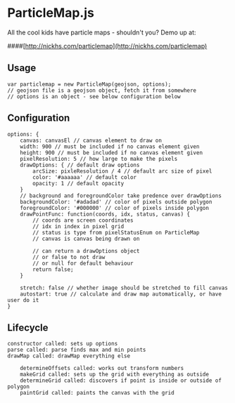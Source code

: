 # ParticleMap.js

All the cool kids have particle maps - shouldn't you?
Demo up at:

####[http://nickhs.com/particlemap](http://nickhs.com/particlemap)

## Usage

    var particlemap = new ParticleMap(geojson, options);
    // geojson file is a geojson object, fetch it from somewhere
    // options is an object - see below configuration below

## Configuration

    options: {
        canvas: canvasEl // canvas element to draw on
        width: 900 // must be included if no canvas element given
        height: 900 // must be included if no canvas element given
        pixelResolution: 5 // how large to make the pixels
        drawOptions: { // default draw options
            arcSize: pixleResolution / 4 // default arc size of pixel
            color: '#aaaaaa' // default color
            opacity: 1 // default opacity
        }
        // background and foregroundColor take predence over drawOptions
        backgroundColor: '#adadad' // color of pixels outside polygon
        foregroundColor: '#000000' // color of pixels inside polygon
        drawPointFunc: function(coords, idx, status, canvas) {
            // coords are screen coordinates
            // idx in index in pixel grid
            // status is type from pixelStatusEnum on ParticleMap
            // canvas is canvas being drawn on

            // can return a drawOptions object
            // or false to not draw
            // or null for default behaviour
            return false;
        }

        stretch: false // whether image should be stretched to fill canvas
        autostart: true // calculate and draw map automatically, or have user do it
    }

## Lifecycle

    constructor called: sets up options
    parse called: parse finds max and min points
    drawMap called: drawMap everything else

        determineOffsets called: works out transform numbers
        makeGrid called: sets up the grid with everything as outside
        determineGrid called: discovers if point is inside or outside of polygon
        paintGrid called: paints the canvas with the grid
